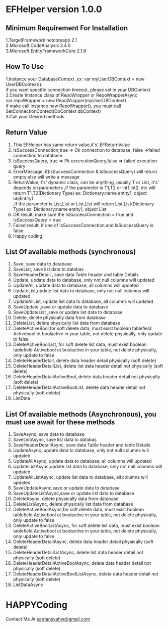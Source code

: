 # EFHelper version 1.0.0
## Minimum Requirement For Installation  
   1.TargetFramework netcoreapp 2.1 </br>
   2.Microsoft.CodeAnalysis 3.4.0 </br>
   3.Microsoft.EntityFrameworkCore 2.1.8 </br>

## How To Use
   1.Instance your DatabaseContext ,ex: var myUserDBContext = new UserDBContext(). </br>
     if you want specific connection timeout, please set in your DBContext</br>
   2.Create Instance class of RepoWrapper or  RepoWrapperAsync </br>
     var repoWrapper =  new RepoWrapper(myUserDBContext) </br>
     if make call instance new RepoWrapper(), you must call SetConnectionContext(DbContext dbContext) </br>
   3.Call your Desired methods

## Return Value
   1. This EFHelper has same return value,it's' EFReturnValue
   2. IsSuccessConnection,true =>  Ok connection to database, false =>failed connection to database
   3. IsSuccessQuery, true => Pk excecutionQuery,false => failed execution query
   4. ErrorMessage, if(IsSuccessConnection & IsSuccessQuery) will return empty else will write a message
   5. ReturnValue,it's' dynamic class, can be anything, usually T or List<T>, it's' depends on parameters
      ,if the parameter is T1,T2 or int1,int2, etc will return T1,T2(Dictionary Type)
	  ex: Dictionary:name entity1, object objEntity1     
	  ,if the parameter is List<T1>,List<T2> or List<int1>,List<int2> will return List<T1>,List<T2>(Dictionary Type)
	  ex: Dictionary:name entity1, object List<objEntity1>   
   6. OK result, make sure the IsSuccessConnection = true and IsSuccessQuery = true
   7. Failed result, if one of IsSuccessConnection and IsSuccessQuery is false
   8. Happy coding

## List Of available methods (synchronous)
   1. Save, save data to database
   2. SaveList, save list data to databas
   3. SaveHeaderDetail , save data Table header and table Details
   4. Update, update data to database, only not null columns will updated
   5. UpdateAll, update data to database, all columns will updated
   6. UpdateList,update list data to database, only not null columns will updated
   7. UpdateAllList, update list data to database, all columns will updated
   8. SaveUpdate ,save or update data to database
   9. SaveUpdateList ,save or update list data to database
   10. Delete, delete physically data from database
   11. DeleteList, delete physically list data from database
   12. DeleteActiveBool,for soft delete data, must exist boolean tablefield Activebool ot boolactive in your table,
	  not delete physically, only update to false
   13. DeleteActiveBoolList, for soft delete list data, must exist boolean tablefield Activebool ot boolactive in your table,
	   not delete physically, only update to false
   14. DeleteHeaderDetail, delete data header detail physically (soft delete)
   15. DeleteHeaderDetailList, delete list data header detail not physically (soft delete)
   16. DeleteHeaderDetailActiveBool, delete data header detail not physically (soft delete)
   17. DeleteHeaderDetailActiveBoolList, delete data header detail not physically (soft delete)
   18. ListData

## List Of available methods (Asynchronous), you must use await for these methods
   1. SaveAsync, save data to database
   2. SaveListAsync, save list data to databas
   3. SaveHeaderDetailAsync, save data Table header and table Details
   4. UpdateAsync, update data to database, only not null columns will updated
   5. UpdateAllAsync, update data to database, all columns will updated
   6. UpdateListAsync,update list data to database, only not null columns will updated
   7. UpdateAllListAsync, update list data to database, all columns will updated
   8. SaveUpdateAsync,save or update data to database
   9. SaveUpdateListAsync,save or update list data to database
   10. DeleteAsync, delete physically data from database
   11. DeleteListAsync, delete physically list data from database
   12. DeleteActiveBoolAsync,for soft delete data, must exist boolean tablefield Activebool ot boolactive in your table,
	  not delete physically, only update to false
   13. DeleteActiveBoolListAsync, for soft delete list data, must exist boolean tablefield Activebool ot boolactive in your table,
	   not delete physically, only update to false
   14. DeleteHeaderDetailAsync, delete data header detail physically (soft delete)
   15. DeleteHeaderDetailListAsync, delete list data header detail not physically (soft delete)
   16. DeleteHeaderDetailActiveBoolAsync, delete data header detail not physically (soft delete)
   17. DeleteHeaderDetailActiveBoolListAsync, delete data header detail not physically (soft delete)
   18. ListDataAsync

# HAPPYCoding
Contact Me At satriansyahw@gmail.com




	   
